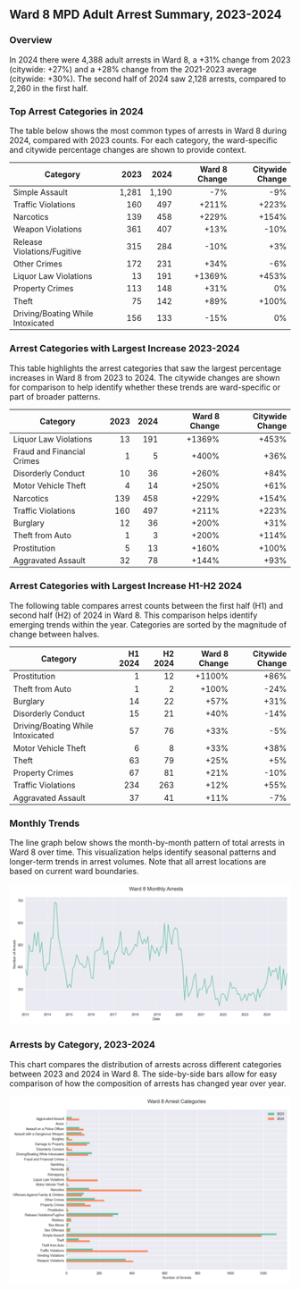 ## Ward 8 MPD Adult Arrest Summary, 2023-2024

### Overview
In 2024 there were 4,388 adult arrests in Ward 8, a +31% change from 2023 (citywide: +27%) and a +28% change from the 2021-2023 average (citywide: +30%). The second half of 2024 saw 2,128 arrests, compared to 2,260 in the first half.

### Top Arrest Categories in 2024
The table below shows the most common types of arrests in Ward 8 during 2024, compared with 2023 counts. For each category, the ward-specific and citywide percentage changes are shown to provide context.

| Category | 2023 | 2024 | Ward 8 Change | Citywide Change |
|----------|------:|------:|---------:|----------------:|
| Simple Assault | 1,281 | 1,190 | -7% | -9% |
| Traffic Violations | 160 | 497 | +211% | +223% |
| Narcotics | 139 | 458 | +229% | +154% |
| Weapon Violations | 361 | 407 | +13% | -10% |
| Release Violations/Fugitive | 315 | 284 | -10% | +3% |
| Other Crimes | 172 | 231 | +34% | -6% |
| Liquor Law Violations | 13 | 191 | +1369% | +453% |
| Property Crimes | 113 | 148 | +31% | 0% |
| Theft | 75 | 142 | +89% | +100% |
| Driving/Boating While Intoxicated | 156 | 133 | -15% | 0% |

### Arrest Categories with Largest Increase 2023-2024
This table highlights the arrest categories that saw the largest percentage increases in Ward 8 from 2023 to 2024. The citywide changes are shown for comparison to help identify whether these trends are ward-specific or part of broader patterns.

| Category | 2023 | 2024 | Ward 8 Change | Citywide Change |
|----------|------:|------:|---------:|----------------:|
| Liquor Law Violations | 13 | 191 | +1369% | +453% |
| Fraud and Financial Crimes | 1 | 5 | +400% | +36% |
| Disorderly Conduct | 10 | 36 | +260% | +84% |
| Motor Vehicle Theft | 4 | 14 | +250% | +61% |
| Narcotics | 139 | 458 | +229% | +154% |
| Traffic Violations | 160 | 497 | +211% | +223% |
| Burglary | 12 | 36 | +200% | +31% |
| Theft from Auto | 1 | 3 | +200% | +114% |
| Prostitution | 5 | 13 | +160% | +100% |
| Aggravated Assault | 32 | 78 | +144% | +93% |

### Arrest Categories with Largest Increase H1-H2 2024
The following table compares arrest counts between the first half (H1) and second half (H2) of 2024 in Ward 8. This comparison helps identify emerging trends within the year. Categories are sorted by the magnitude of change between halves.

| Category | H1 2024 | H2 2024 | Ward 8 Change | Citywide Change |
|----------|---------:|---------:|---------:|----------------:|
| Prostitution | 1 | 12 | +1100% | +86% |
| Theft from Auto | 1 | 2 | +100% | -24% |
| Burglary | 14 | 22 | +57% | +31% |
| Disorderly Conduct | 15 | 21 | +40% | -14% |
| Driving/Boating While Intoxicated | 57 | 76 | +33% | -5% |
| Motor Vehicle Theft | 6 | 8 | +33% | +38% |
| Theft | 63 | 79 | +25% | +5% |
| Property Crimes | 67 | 81 | +21% | -10% |
| Traffic Violations | 234 | 263 | +12% | +55% |
| Aggravated Assault | 37 | 41 | +11% | -7% |

### Monthly Trends
The line graph below shows the month-by-month pattern of total arrests in Ward 8 over time. This visualization helps identify seasonal patterns and longer-term trends in arrest volumes. Note that all arrest locations are based on current ward boundaries.

![Monthly Arrest Trends](ward_8_monthly_trends.png)

### Arrests by Category, 2023-2024
This chart compares the distribution of arrests across different categories between 2023 and 2024 in Ward 8. The side-by-side bars allow for easy comparison of how the composition of arrests has changed year over year.

![Arrests by category](ward_8_categories.png)

